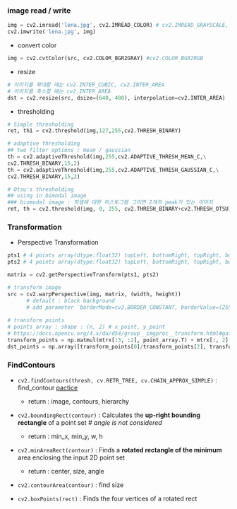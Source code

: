 ### image read / write 
```Python
img = cv2.imread('lena.jpg', cv2.IMREAD_COLOR) # cv2.IMREAD_GRAYSCALE, cv2.IMREAD_UNCHANGED (alpha channel 까지 읽음)
cv2.imwrite('lena.jpg', img)
```
- convert color
```Python
img = cv2.cvtColor(src, cv2.COLOR_BGR2GRAY) #cv2.COLOR_BGR2RGB
```

- resize 
```Python
# 이미지를 확대할 때는 cv2.INTER_CUBIC, cv2.INTER_AREA
# 이미지를 축소할 때는 cv2.INTER_AREA
dst = cv2.resize(src, dsize=(640, 480), interpolation=cv2.INTER_AREA) 
```
- thresholding
```Python
# Simple thresholding 
ret, th1 = cv2.threshold(img,127,255,cv2.THRESH_BINARY)

# adaptive thresholding
## two filter options : mean / gaussian
th = cv2.adaptiveThreshold(img,255,cv2.ADAPTIVE_THRESH_MEAN_C,\
cv2.THRESH_BINARY,15,2)
th = cv2.adaptiveThreshold(img,255,cv2.ADAPTIVE_THRESH_GAUSSIAN_C,\
cv2.THRESH_BINARY,15,2)

# Otsu's thresholding
## using in bimodal image
### biomodal image : 픽셀에 대한 히스토그램 그리면 2개의 peak가 있는 이미지
ret, th = cv2.threshold(img, 0, 255, cv2.THRESH_BINARY+cv2.THRESH_OTSU)


```
### Transformation

- Perspective Transformation

```Python
pts1 # 4 points array(dtype:float32) topLeft, bottomRight, topRight, bottomLeft, 
pts2 # 4 points array(dtype:float32) topLeft, bottomRight, topRight, bottomLeft

matrix = cv2.getPerspectiveTransform(pts1, pts2)

# transform image
src = cv2.warpPerspective(img, matrix, (width, height))
      # default : black background
      # add parameter `borderMode=cv2.BORDER_CONSTANT, borderValue=(255, 255, 255)` to fill white in background 
      
# transform points
# points_array : shape : (n, 2) # x_point, y_point
# https://docs.opencv.org/4.x/da/d54/group__imgproc__transform.html#gaf73673a7e8e18ec6963e3774e6a94b87 : warpPerspective()
transform_points = np.matmul(mtrx[:3, :2], point_array.T) + mtrx[:, 2][:,np.newaxis]
dst_points = np.array([transform_points[0]/transform_points[2], transform_points[1]/transform_points[2]]).T
```

### FindContours

- `cv2.findContours(thresh, cv.RETR_TREE, cv.CHAIN_APPROX_SIMPLE)` : find_contour [pactice](https://github.com/JungminKo/AI_STUDY/blob/main/Others_notes/FindRect_Practice.md)
  - return : image, contours, hierarchy     
- `cv2.boundingRect(contour)` : Calculates the **up-right bounding rectangle** of a point set  _# angle is not considered_
  - return : min_x, min_y, w, h     
- `cv2.minAreaRect(contour)` : Finds a **rotated rectangle of the minimum** area enclosing the input 2D point set 
  - return : center, size, angle 
- `cv2.contourArea(contour)` : find size 

- `cv2.boxPoints(rect)` : Finds the four vertices of a rotated rect 
